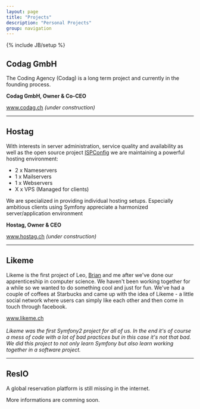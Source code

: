 ```yaml
---
layout: page
title: "Projects"
description: "Personal Projects"
group: navigation
---
```

{% include JB/setup %}

## Codag GmbH

The Coding Agency (Codag) is a long term project and currently in the founding process.

**Codag GmbH, Owner & Co-CEO**

<a target="_blank" href="http://codag.ch">www.codag.ch</a>
*(under construction)*

* * *

## Hostag

With interests in server administration, service quality and availability as well as the open source project [ISPConfig](http://ispconfig.org) we are maintaining a powerful hosting environment:

- 2 x Nameservers
- 1 x Mailservers
- 1 x Webservers
- X x VPS (Managed for clients)

We are specialized in providing individual hosting setups. Especially ambitious clients using Symfony appreciate a harmonized server/application environment

**Hostag, Owner & CEO**

<a target="_blank" href="http://hostag.ch">www.hostag.ch</a>
*(under construction)*

* * *

## Likeme
Likeme is the first project of Leo, <a href="http://mcalister.ch" target="_blank">Brian</a> and me after we've done our apprenticeship in computer science.
We haven't been working together for a while so we wanted to do something cool and just for fun. We've had a couple of coffees
at Starbucks and came up with the idea of Likeme - a little social network where users can simply like each other and then come in touch through facebook.

<a target="_blank" href="http://likeme.ch">www.likeme.ch</a>
<br />
<br />
*Likeme was the first Symfony2 project for all of us. In the end it's of course a mess of code with a lot of bad practices but in this case it's not that bad.
We did this project to not only learn Symfony but also learn working together in a software project.*

* * *

## ResIO
A global reservation platform is still missing in the internet.

More informations are comming soon.